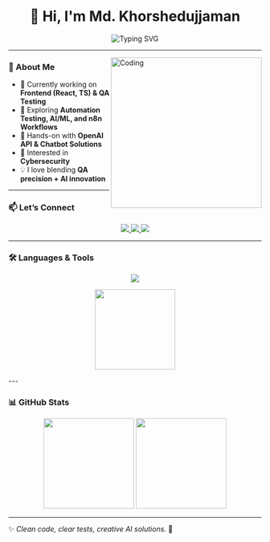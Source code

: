 <h1 align="center">🌸 Hi, I'm Md. Khorshedujjaman</h1>

<p align="center">
  <img src="https://readme-typing-svg.demolab.com?font=Fira+Code&size=20&duration=3000&pause=1000&color=5D9CEC&center=true&vCenter=true&width=600&lines=QA+Engineer+%7C+Frontend+Developer+%7C+AI+Explorer;Building+Chatbots%2C+Automation+%26+AI+Products;Learning+n8n%2C+AI%2FML+%26+Automation" alt="Typing SVG" />
</p>

---

<img align="right" alt="Coding" width="300" src="https://miro.medium.com/v2/resize:fit:720/format:webp/0*8HVwTXeE0s4ClEVp.jpeg">

### 🌱 About Me  
- 🔭 Currently working on **Frontend (React, TS) & QA Testing**  
- 🌸 Exploring **Automation Testing, AI/ML, and n8n Workflows**  
- 🤖 Hands-on with **OpenAI API & Chatbot Solutions**  
- 🔐 Interested in **Cybersecurity**  
- 💡 I love blending **QA precision + AI innovation**  

---

### 📫 Let’s Connect  
<p align="center">
  <a href="mailto:khorshedsagor4@gmail.com">
    <img src="https://img.shields.io/badge/Gmail-EA4335?style=for-the-badge&logo=gmail&logoColor=white" />
  </a>
  <a href="https://github.com/KhorshedSagor" target="_blank">
    <img src="https://img.shields.io/badge/GitHub-333?style=for-the-badge&logo=github&logoColor=white" />
  </a>
  <a href="https://www.linkedin.com/in/md-khorshedujjaman-a10382229" target="_blank">
    <img src="https://img.shields.io/badge/LinkedIn-0A66C2?style=for-the-badge&logo=linkedin&logoColor=white" />
  </a>
</p>

---

### 🛠️ Languages & Tools 


<p align="center">
  <img src="https://skillicons.dev/icons?i=ts,react,js,html,css,bootstrap,nodejs,python,c,postgres,postman,selenium,jest,cypress&theme=light" />
</p>

<p align="center">
  <img src="https://github-readme-stats.vercel.app/api/top-langs/?username=KhorshedSagor&layout=compact&theme=default&hide_border=true" height="160"/>
</p>
---

### 📊 GitHub Stats  
<p align="center">
  <img src="https://github-readme-stats.vercel.app/api?username=KhorshedSagor&show_icons=true&theme=default&hide_border=true" height="180"/>
  <img src="https://github-readme-streak-stats.herokuapp.com/?user=KhorshedSagor&theme=default&hide_border=true" height="180"/>
</p>



---

✨ *Clean code, clear tests, creative AI solutions.* 🌿
